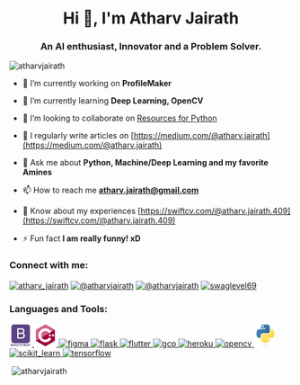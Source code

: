 <h1 align="center">Hi 👋, I'm Atharv Jairath</h1>
<h3 align="center">An AI enthusiast, Innovator and a Problem Solver.</h3>

<p align="left"> <img src="https://komarev.com/ghpvc/?username=atharvjairath&label=Profile%20views&color=2762ec&style=flat" alt="atharvjairath" /> </p>

- 🔭 I’m currently working on **ProfileMaker**

- 🌱 I’m currently learning **Deep Learning, OpenCV**

- 👯 I’m looking to collaborate on [Resources for Python](https://github.com/atharvjairath/Resources-for-python)

- 📝 I regularly write articles on [https://medium.com/@atharv.jairath](https://medium.com/@atharv.jairath)

- 💬 Ask me about **Python, Machine/Deep Learning and my favorite Amines**

- 📫 How to reach me **atharv.jairath@gmail.com**

- 📄 Know about my experiences [https://swiftcv.com/@atharv.jairath.409](https://swiftcv.com/@atharv.jairath.409)

- ⚡ Fun fact **I am really funny! xD**

<h3 align="left">Connect with me:</h3>
<p align="left">
<a href="https://twitter.com/atharv_jairath" target="blank"><img align="center" src="https://raw.githubusercontent.com/rahuldkjain/github-profile-readme-generator/neutral-icons/src/images/icons/Social/twitter.svg" alt="atharv_jairath" height="30" width="40" /></a>
<a href="https://instagram.com/@atharvjairath" target="blank"><img align="center" src="https://raw.githubusercontent.com/rahuldkjain/github-profile-readme-generator/neutral-icons/src/images/icons/Social/instagram.svg" alt="@atharvjairath" height="30" width="40" /></a>
<a href="https://medium.com/@atharvjairath" target="blank"><img align="center" src="https://raw.githubusercontent.com/rahuldkjain/github-profile-readme-generator/neutral-icons/src/images/icons/Social/medium.svg" alt="@atharvjairath" height="30" width="40" /></a>
<a href="https://www.codechef.com/users/swaglevel69" target="blank"><img align="center" src="https://cdn.jsdelivr.net/npm/simple-icons@3.1.0/icons/codechef.svg" alt="swaglevel69" height="30" width="40" /></a>
</p>

<h3 align="left">Languages and Tools:</h3>
<p align="left"> <a href="https://getbootstrap.com" target="_blank"> <img src="https://raw.githubusercontent.com/devicons/devicon/master/icons/bootstrap/bootstrap-plain-wordmark.svg" alt="bootstrap" width="40" height="40"/> </a> <a href="https://www.w3schools.com/cpp/" target="_blank"> <img src="https://raw.githubusercontent.com/devicons/devicon/master/icons/cplusplus/cplusplus-original.svg" alt="cplusplus" width="40" height="40"/> </a> <a href="https://www.figma.com/" target="_blank"> <img src="https://www.vectorlogo.zone/logos/figma/figma-icon.svg" alt="figma" width="40" height="40"/> </a> <a href="https://flask.palletsprojects.com/" target="_blank"> <img src="https://www.vectorlogo.zone/logos/pocoo_flask/pocoo_flask-icon.svg" alt="flask" width="40" height="40"/> </a> <a href="https://flutter.dev" target="_blank"> <img src="https://www.vectorlogo.zone/logos/flutterio/flutterio-icon.svg" alt="flutter" width="40" height="40"/> </a> <a href="https://cloud.google.com" target="_blank"> <img src="https://www.vectorlogo.zone/logos/google_cloud/google_cloud-icon.svg" alt="gcp" width="40" height="40"/> </a> <a href="https://heroku.com" target="_blank"> <img src="https://www.vectorlogo.zone/logos/heroku/heroku-icon.svg" alt="heroku" width="40" height="40"/> </a> <a href="https://opencv.org/" target="_blank"> <img src="https://www.vectorlogo.zone/logos/opencv/opencv-icon.svg" alt="opencv" width="40" height="40"/> </a> <a href="https://www.python.org" target="_blank"> <img src="https://raw.githubusercontent.com/devicons/devicon/master/icons/python/python-original.svg" alt="python" width="40" height="40"/> </a> <a href="https://scikit-learn.org/" target="_blank"> <img src="https://upload.wikimedia.org/wikipedia/commons/0/05/Scikit_learn_logo_small.svg" alt="scikit_learn" width="40" height="40"/> </a> <a href="https://www.tensorflow.org" target="_blank"> <img src="https://www.vectorlogo.zone/logos/tensorflow/tensorflow-icon.svg" alt="tensorflow" width="40" height="40"/> </a> </p>

<p>&nbsp;<img align="center" src="https://github-readme-stats.vercel.app/api?username=atharvjairath&show_icons=true&locale=en" alt="atharvjairath" /></p>
